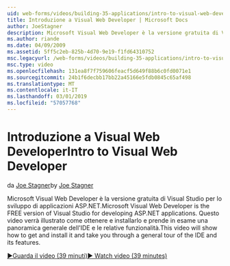 ```yaml
---
uid: web-forms/videos/building-35-applications/intro-to-visual-web-developer
title: Introduzione a Visual Web Developer | Microsoft Docs
author: JoeStagner
description: Microsoft Visual Web Developer è la versione gratuita di Visual Studio per lo sviluppo di applicazioni ASP.NET. Questo video verrà illustrato come ottenere e installarlo insieme a t...
ms.author: riande
ms.date: 04/09/2009
ms.assetid: 5ff5c2eb-825b-4d70-9e19-f1fd64310752
msc.legacyurl: /web-forms/videos/building-35-applications/intro-to-visual-web-developer
msc.type: video
ms.openlocfilehash: 131ea8f7f759606feacf5d649f88b6c0fd0071e1
ms.sourcegitcommit: 24b1f6decbb17bb22a45166e5fdb0845c65af498
ms.translationtype: MT
ms.contentlocale: it-IT
ms.lasthandoff: 03/01/2019
ms.locfileid: "57057768"
---
```

<a name="intro-to-visual-web-developer"></a><span data-ttu-id="4b1a2-104">Introduzione a Visual Web Developer</span><span class="sxs-lookup"><span data-stu-id="4b1a2-104">Intro to Visual Web Developer</span></span>
====================
<span data-ttu-id="4b1a2-105">da [Joe Stagner](https://github.com/JoeStagner)</span><span class="sxs-lookup"><span data-stu-id="4b1a2-105">by [Joe Stagner](https://github.com/JoeStagner)</span></span>

<span data-ttu-id="4b1a2-106">Microsoft Visual Web Developer è la versione gratuita di Visual Studio per lo sviluppo di applicazioni ASP.NET.</span><span class="sxs-lookup"><span data-stu-id="4b1a2-106">Microsoft Visual Web Developer is the FREE version of Visual Studio for developing ASP.NET applications.</span></span> <span data-ttu-id="4b1a2-107">Questo video verrà illustrato come ottenere e installarlo e prende in esame una panoramica generale dell'IDE e le relative funzionalità.</span><span class="sxs-lookup"><span data-stu-id="4b1a2-107">This video will show how to get and install it and take you through a general tour of the IDE and its features.</span></span>

[<span data-ttu-id="4b1a2-108">&#9654;Guarda il video (39 minuti)</span><span class="sxs-lookup"><span data-stu-id="4b1a2-108">&#9654; Watch video (39 minutes)</span></span>](https://channel9.msdn.com/Blogs/ASP-NET-Site-Videos/intro-to-visual-web-developer)
